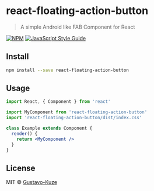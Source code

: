 # react-floating-action-button

> A simple Android like FAB Component for React

[![NPM](https://img.shields.io/npm/v/react-floating-action-button.svg)](https://www.npmjs.com/package/react-floating-action-button) [![JavaScript Style Guide](https://img.shields.io/badge/code_style-standard-brightgreen.svg)](https://standardjs.com)

## Install

```bash
npm install --save react-floating-action-button
```

## Usage

```jsx
import React, { Component } from 'react'

import MyComponent from 'react-floating-action-button'
import 'react-floating-action-button/dist/index.css'

class Example extends Component {
  render() {
    return <MyComponent />
  }
}
```

## License

MIT © [Gustavo-Kuze](https://github.com/Gustavo-Kuze)
